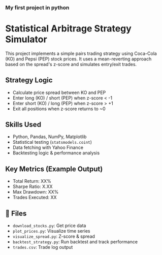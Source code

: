 ### My first project in python ###
# Statistical Arbitrage Strategy Simulator

This project implements a simple pairs trading strategy using Coca-Cola (KO) and Pepsi (PEP) stock prices. It uses a mean-reverting approach based on the spread's z-score and simulates entry/exit trades.

## Strategy Logic
- Calculate price spread between KO and PEP
- Enter long (KO) / short (PEP) when z-score < -1
- Enter short (KO) / long (PEP) when z-score > +1
- Exit all positions when z-score returns to ~0

## Skills Used
- Python, Pandas, NumPy, Matplotlib
- Statistical testing (`statsmodels.coint`)
- Data fetching with Yahoo Finance
- Backtesting logic & performance analysis

## Key Metrics (Example Output)
- Total Return: XX%
- Sharpe Ratio: X.XX
- Max Drawdown: XX%
- Trades Executed: XX

## 📂 Files
- `download_stocks.py`: Get price data
- `plot_prices.py`: Visualize time series
- `visualize_spread.py`: Z-score & spread
- `backtest_strategy.py`: Run backtest and track performance
- `trades.csv`: Trade log output
